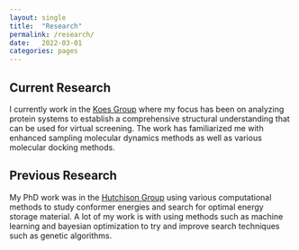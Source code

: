 ```yaml
---
layout: single
title:  "Research"
permalink: /research/
date:   2022-03-01
categories: pages
---
```


## Current Research
I currently work in the [Koes Group](https://bits.csb.pitt.edu/) where my focus has been on analyzing protein systems to establish a comprehensive structural understanding that can be used for virtual screening. The work has familiarized me with enhanced sampling molecular dynamics methods as well as various molecular docking methods. 

## Previous Research
My PhD work was in the [Hutchison Group](http://hutchison.chem.pitt.edu/) using various computational methods to study conformer energies and search for optimal energy storage material. A lot of my work is with using methods such as machine learning and bayesian optimization to try and improve search techniques such as genetic algorithms. 